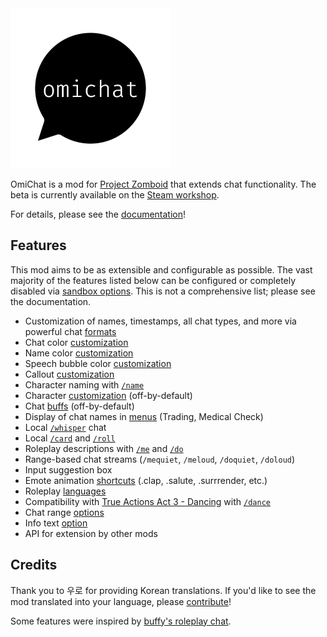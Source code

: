 <!-- ANCHOR: intro -->

<a href="https://github.com/omarkmu/pz-omichat">
<img src="./images/workshop/preview.png" width=256 height=256 />
</a>

OmiChat is a mod for [Project Zomboid](https://projectzomboid.com) that extends chat functionality.
The beta is currently available on the [Steam workshop](https://steamcommunity.com/sharedfiles/filedetails/?id=3040299907).

<!-- ANCHOR_END: intro -->

For details, please see the [documentation](https://omarkmu.github.io/pz-omichat)!

<!-- ANCHOR: content -->

## Features

This mod aims to be as extensible and configurable as possible.
The vast majority of the features listed below can be configured or completely disabled via [sandbox options](https://omarkmu.github.io/pz-omichat/sandbox-options).
This is not a comprehensive list; please see the documentation.

- Customization of names, timestamps, all chat types, and more via powerful chat [formats](https://omarkmu.github.io/pz-omichat/format-strings)
- Chat color [customization](https://omarkmu.github.io/pz-omichat/user-guide/chat-settings.html#color-customization)
- Name color [customization](https://omarkmu.github.io/pz-omichat/sandbox-options/basic-features.html#enablesetnamecolor)
- Speech bubble color [customization](https://omarkmu.github.io/pz-omichat/sandbox-options/basic-features.html#enablesetspeechcolor)
- Callout [customization](https://omarkmu.github.io/pz-omichat/user-guide/chat-settings.html#callout-customization)
- Character naming with [`/name`](https://omarkmu.github.io/pz-omichat/sandbox-options/basic-features.html#enablesetname)
- Character [customization](https://omarkmu.github.io/pz-omichat/sandbox-options/basic-features.html#enablecharactercustomization) (off-by-default)
- Chat [buffs](https://omarkmu.github.io/pz-omichat/sandbox-options/filters-predicates.html#predicateapplybuff) (off-by-default)
- Display of chat names in [menus](https://omarkmu.github.io/pz-omichat/sandbox-options/component-formats.html#formatmenuname) (Trading, Medical Check)
- Local [`/whisper`](https://omarkmu.github.io/pz-omichat/sandbox-options/chat-formats.html#chatformatwhisper) chat
- Local [`/card`](https://omarkmu.github.io/pz-omichat/sandbox-options/chat-formats.html#chatformatcard) and [`/roll`](https://omarkmu.github.io/pz-omichat/sandbox-options/chat-formats.html#chatformatroll)
- Roleplay descriptions with [`/me`](https://omarkmu.github.io/pz-omichat/sandbox-options/chat-formats.html#chatformatme) and [`/do`](https://omarkmu.github.io/pz-omichat/sandbox-options/chat-formats.html#chatformatdo)
- Range-based chat streams (`/mequiet`, `/meloud`, `/doquiet`, `/doloud`)
- Input suggestion box
- Emote animation [shortcuts](https://omarkmu.github.io/pz-omichat/user-guide/emote-shortcuts.html) (.clap, .salute, .surrrender, etc.)
- Roleplay [languages](https://omarkmu.github.io/pz-omichat/sandbox-options/languages.html)
- Compatibility with [True Actions Act 3 - Dancing](https://steamcommunity.com/sharedfiles/filedetails/?id=2648779556) with [`/dance`](https://omarkmu.github.io/pz-omichat/sandbox-options/compatibility-features.html#enablecompattad)
- Chat range [options](https://omarkmu.github.io/pz-omichat/sandbox-options/ranges.html)
- Info text [option](https://omarkmu.github.io/pz-omichat/sandbox-options/component-formats.html#formatinfo)
- API for extension by other mods

## Credits

Thank you to 우로 for providing Korean translations.
If you'd like to see the mod translated into your language, please [contribute](https://github.com/omarkmu/pz-omichat/blob/main/.github/CONTRIBUTING.md)!

Some features were inspired by [buffy's roleplay chat](https://steamcommunity.com/sharedfiles/filedetails/?id=2688851521).  

<!-- ANCHOR_END: content -->
